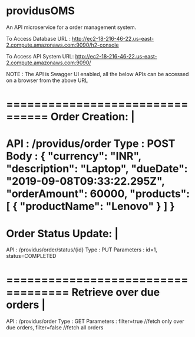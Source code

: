 # providusOMS
An API microservice for a order management system.

To Access Database
URL : http://ec2-18-216-46-22.us-east-2.compute.amazonaws.com:9090/h2-console

To Access API System 
URL: http://ec2-18-216-46-22.us-east-2.compute.amazonaws.com:9090/

NOTE : The API is Swagger UI enabled, all the below APIs can be accessed on a browser from the above URL

================================
Order Creation:                |
================================

API  : /providus/order 
Type : POST
Body : {
  "currency": "INR",
  "description": "Laptop",
  "dueDate": "2019-09-08T09:33:22.295Z",
  "orderAmount": 60000,
  "products": [
    {
      "productName": "Lenovo"
    }
  ]
}
==================================
Order Status Update:             |
==================================
API  : /providus/order/status/{id}
Type : PUT
Parameters : id=1, status=COMPLETED

===================================
Retrieve over due orders          |
===================================
API  : /providus/order 
Type : GET
Parameters : filter=true //fetch only over due orders, filter=false //fetch all orders
